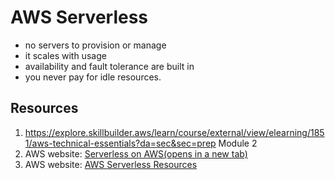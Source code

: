 # AWS Serverless
- no servers to provision or manage
- it scales with usage
- availability and fault tolerance are built in
- you never pay for idle resources.


## Resources
1. https://explore.skillbuilder.aws/learn/course/external/view/elearning/1851/aws-technical-essentials?da=sec&sec=prep Module 2
2. AWS website: [Serverless on AWS(opens in a new tab)](https://aws.amazon.com/serverless/#:~:text=Serverless%20is%20the%20native%20architecture,services%20without%20thinking%20about%20servers.) 
3. AWS website: [AWS Serverless Resources](https://aws.amazon.com/serverless/resources/?serverless.sort-by=item.additionalFields.createdDate&serverless.sort-order=desc)